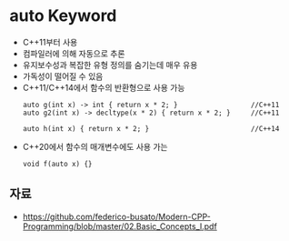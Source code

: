# auto Keyword
- C++11부터 사용
- 컴파일러에 의해 자동으로 추론
- 유지보수성과 복잡한 유형 정의를 숨기는데 매우 유용
- 가독성이 떨어질 수 있음
- C++11/C++14에서 함수의 반환형으로 사용 가능
    ```
    auto g(int x) -> int { return x * 2; }                  //C++11
    auto g2(int x) -> decltype(x * 2) { return x * 2; }     //C++11
    
    auto h(int x) { return x * 2; }                         //C++14
    ```
- C++20에서 함수의 매개변수에도 사용 가는
    ```
    void f(auto x) {}
    ```
## 자료
- https://github.com/federico-busato/Modern-CPP-Programming/blob/master/02.Basic_Concepts_I.pdf
